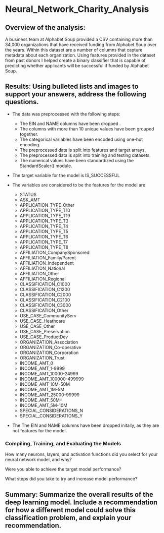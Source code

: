 # Neural_Network_Charity_Analysis

## Overview of the analysis: 

A business team at Alphabet Soup provided a CSV containing more than 34,000 organizations that have received funding from Alphabet Soup over the years. Within this dataset are a number of columns that capture metadata about each organization. Using features provided in the dataset from past donors I helped create a binary classifier that is capable of predicting whether applicants will be successful if funded by Alphabet Soup.

## Results: Using bulleted lists and images to support your answers, address the following questions.

- The data was preprocessed with the following steps:
  - The EIN and NAME columns have been dropped .
  - The columns with more than 10 unique values have been grouped together.
  - The categorical variables have been encoded using one-hot encoding. 
  - The preprocessed data is split into features and target arrays.
  - The preprocessed data is split into training and testing datasets.
  - The numerical values have been standardized using the StandardScaler() module. 

- The target variable for the model is IS_SUCCESSFUL

- The variables are considered to be the features for the model are:
  - STATUS                        
  - ASK_AMT                                       
  - APPLICATION_TYPE_Other      
  - APPLICATION_TYPE_T10          
  - APPLICATION_TYPE_T19        
  - APPLICATION_TYPE_T3          
  - APPLICATION_TYPE_T4           
  - APPLICATION_TYPE_T5          
  - APPLICATION_TYPE_T6         
  - APPLICATION_TYPE_T7          
  - APPLICATION_TYPE_T8          
  - AFFILIATION_CompanySponsored  
  - AFFILIATION_Family/Parent     
  - AFFILIATION_Independent      
  - AFFILIATION_National         
  - AFFILIATION_Other            
  - AFFILIATION_Regional        
  - CLASSIFICATION_C1000         
  - CLASSIFICATION_C1200          
  - CLASSIFICATION_C2000         
  - CLASSIFICATION_C2100          
  - CLASSIFICATION_C3000          
  - CLASSIFICATION_Other          
  - USE_CASE_CommunityServ        
  - USE_CASE_Heathcare            
  - USE_CASE_Other                
  - USE_CASE_Preservation         
  - USE_CASE_ProductDev           
  - ORGANIZATION_Association      
  - ORGANIZATION_Co-operative     
  - ORGANIZATION_Corporation      
  - ORGANIZATION_Trust            
  - INCOME_AMT_0                  
  - INCOME_AMT_1-9999             
  - INCOME_AMT_10000-24999        
  - INCOME_AMT_100000-499999      
  - INCOME_AMT_10M-50M            
  - INCOME_AMT_1M-5M              
  - INCOME_AMT_25000-99999        
  - INCOME_AMT_50M+               
  - INCOME_AMT_5M-10M            
  - SPECIAL_CONSIDERATIONS_N     
  - SPECIAL_CONSIDERATIONS_Y      

- The The EIN and NAME columns have been dropped initally, as they are not features for the model.

### Compiling, Training, and Evaluating the Models

How many neurons, layers, and activation functions did you select for your neural network model, and why?



Were you able to achieve the target model performance?

What steps did you take to try and increase model performance?

## Summary: Summarize the overall results of the deep learning model. Include a recommendation for how a different model could solve this classification problem, and explain your recommendation.
